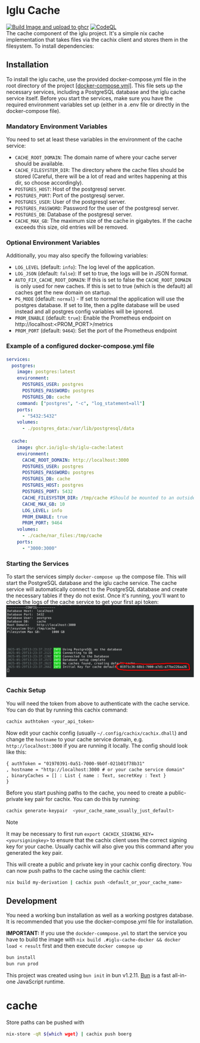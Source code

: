 # Iglu Cache
[![Build Image and upload to ghcr](https://github.com/iglu-sh/cache/actions/workflows/build-docker.yml/badge.svg)](https://github.com/iglu-sh/cache/actions/workflows/build-docker.yml)
[![CodeQL](https://github.com/iglu-sh/cache/actions/workflows/github-code-scanning/codeql/badge.svg)](https://github.com/iglu-sh/cache/actions/workflows/github-code-scanning/codeql)  
The cache component of the iglu project. It's a simple nix cache implementation that takes files via the cachix client and stores them in the filesystem.
To install dependencies:

## Installation
To install the iglu cache, use the provided docker-compose.yml file in the root directory of the project [[docker-compose.yml]](./docker-compose.yml). This file sets up the necessary services, including a PostgreSQL database and the iglu cache service itself.
Before you start the services, make sure you have the required environment variables set up (either in a .env file or directly in the docker-compose file).

### Mandatory Environment Variables
You need to set at least these variables in the environment of the cache service:
- `CACHE_ROOT_DOMAIN`: The domain name of where your cache server should be available.
- `CACHE_FILESYSTEM_DIR`: The directory where the cache files should be stored (Careful, there will be a lot of read and writes happening at this dir, so choose accordingly).
- `POSTGRES_HOST`: Host of the postgresql server.
- `POSTGRES_PORT`: Port of the postgresql server.
- `POSTGRES_USER`: User of the postgresql server.
- `POSTGRES_PASSWORD`: Password for the user of the postgresql server.
- `POSTGRES_DB`: Database of the postgresql server.
- `CACHE_MAX_GB`: The maximum size of the cache in gigabytes. If the cache exceeds this size, old entries will be removed.

### Optional Environment Variables
Additionally, you may also specify the following variables:
- `LOG_LEVEL` (default: `info`): The log level of the application.
- `LOG_JSON` (default: `false`): If set to true, the logs will be in JSON format.
- `AUTO_FIX_CACHE_ROOT_DOMAIN`: If this is set to false the `CACHE_ROOT_DOMAIN` is only used for new caches. If this is set to true (which is the default) all caches get the new domain on startup.
- `PG_MODE` (default: `normal`) - If set to normal the application will use the postgres database. If set to lite, then a pglite database will be used instead and all postgres config variables will be ignored.
- `PROM_ENABLE` (default: `true`): Enable the Prometheus endpoint on http://localhost:<PROM_PORT>/metrics
- `PROM_PORT` (default: `9464`): Set the port of the Prometheus endpoint
### Example of a configured docker-compose.yml file
```yaml
services:
  postgres:
    image: postgres:latest
    environment:
      POSTGRES_USER: postgres
      POSTGRES_PASSWORD: postgres
      POSTGRES_DB: cache
    command: ["postgres", "-c", "log_statement=all"]
    ports:
      - "5432:5432"
    volumes:
      - ./postgres_data:/var/lib/postgresql/data

  cache:
    image: ghcr.io/iglu-sh/iglu-cache:latest
    environment:
      CACHE_ROOT_DOMAIN: http://localhost:3000
      POSTGRES_USER: postgres
      POSTGRES_PASSWORD: postgres
      POSTGRES_DB: cache
      POSTGRES_HOST: postgres
      POSTGRES_PORT: 5432
      CACHE_FILESYSTEM_DIR: /tmp/cache #Should be mounted to an outside container if you want to persist files, else set to something in the container
      CACHE_MAX_GB: 10
      LOG_LEVEL: info
      PROM_ENABLE: true
      PROM_PORT: 9464
    volumes:
      - ./cache/nar_files:/tmp/cache
    ports:
      - "3000:3000"
```
### Starting the Services
To start the services simply `docker-compose up` the compose file. This will start the PostgreSQL database and the iglu cache service. The cache service will automatically connect to the PostgreSQL database and create the necessary tables if they do not exist.
Once it's running, you'll want to check the logs of the cache service to get your first api token:
![Alt text](./docs-img/api_key.png)
### Cachix Setup
You will need the token from above to authenticate with the cache service. You can do that by running this cachix command:
```bash
cachix authtoken <your_api_token>
```
Now edit your cachix config (usually `~/.config/cachix/cachix.dhall`) and change the `hostname` to your cache service domain, e.g. `http://localhost:3000` if you are running it locally. The config should look like this:
```dhall
{ authToken = "01970391-0a51-7000-9b0f-021b01f78b31"
, hostname = "http://localhost:3000 # or your cache service domain"
, binaryCaches = [] : List { name : Text, secretKey : Text }
}
```
Before you start pushing paths to the cache, you need to create a public-private key pair for cachix. You can do this by running:
```bash
cachix generate-keypair  <your_cache_name_usually_just_default>
```
> [!Note]
> It may be necessary to first run `export CACHIX_SIGNING_KEY=<yoursigningkey>` to ensure that the cachix client uses the correct signing key for your cache. Usually cachix will also give you this command after you generated the key pair.
 
This will create a public and private key in your cachix config directory. You can now push paths to the cache using the cachix client:
```bash
nix build my-derivation | cachix push <default_or_your_cache_name>
```


## Development
You need a working bun installation as well as a working postgres database. It is recommended that you use the docker-compose.yml file for installation.


**IMPORTANT:** If you use the `dockder-commpose.yml` to start the service you have to build the image with `nix build .#iglu-cache-docker && docker load < result` first and then execute `docker comopse up` 


```bash
bun install
bun run prod
```
This project was created using `bun init` in bun v1.2.11. [Bun](https://bun.sh) is a fast all-in-one JavaScript runtime.
# cache
Store paths can be pushed with
```bash
nix-store -qR ${which wget} | cachix push boerg
```
